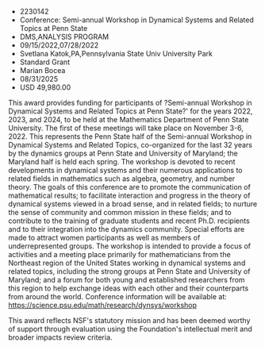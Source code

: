 
* 2230142
* Conference: Semi-annual Workshop in Dynamical Systems and Related Topics at Penn State
* DMS,ANALYSIS PROGRAM
* 09/15/2022,07/28/2022
* Svetlana Katok,PA,Pennsylvania State Univ University Park
* Standard Grant
* Marian Bocea
* 08/31/2025
* USD 49,980.00

This award provides funding for participants of ?Semi-annual Workshop in
Dynamical Systems and Related Topics at Penn State?' for the years 2022, 2023,
and 2024, to be held at the Mathematics Department of Penn State University. The
first of these meetings will take place on November 3-6, 2022. This represents
the Penn State half of the Semi-annual Workshop in Dynamical Systems and Related
Topics, co-organized for the last 32 years by the dynamics groups at Penn State
and University of Maryland; the Maryland half is held each spring. The workshop
is devoted to recent developments in dynamical systems and their numerous
applications to related fields in mathematics such as algebra, geometry, and
number theory. The goals of this conference are to promote the communication of
mathematical results; to facilitate interaction and progress in the theory of
dynamical systems viewed in a broad sense, and in related fields; to nurture the
sense of community and common mission in these fields; and to contribute to the
training of graduate students and recent Ph.D. recipients and to their
integration into the dynamics community. Special efforts are made to attract
women participants as well as members of underrepresented groups. The workshop
is intended to provide a focus of activities and a meeting place primarily for
mathematicians from the Northeast region of the United States working in
dynamical systems and related topics, including the strong groups at Penn State
and University of Maryland; and a forum for both young and established
researchers from this region to help exchange ideas with each other and their
counterparts from around the world. Conference information will be available at:
https://science.psu.edu/math/research/dynsys/workshop

This award reflects NSF's statutory mission and has been deemed worthy of
support through evaluation using the Foundation's intellectual merit and broader
impacts review criteria.
